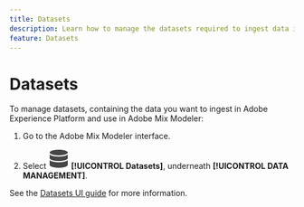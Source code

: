 ```yaml
---
title: Datasets
description: Learn how to manage the datasets required to ingest data into Adobe Mix Modeler.
feature: Datasets
---
```


# Datasets

To manage datasets, containing the data you want to ingest in Adobe Experience Platform and use in Adobe Mix Modeler:

1. Go to the Adobe Mix Modeler interface.

1. Select ![Data](../assets/icons/Data.svg) **[!UICONTROL Datasets]**, underneath **[!UICONTROL DATA MANAGEMENT]**. 

See the [Datasets UI guide](https://experienceleague.adobe.com/docs/experience-platform/catalog/datasets/user-guide.html?lang=en) for more information.
